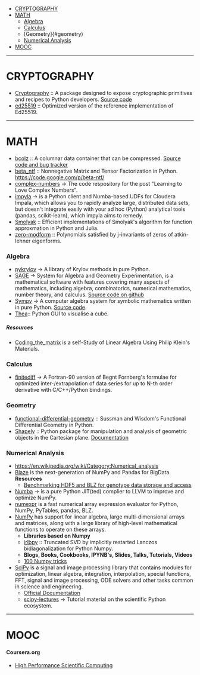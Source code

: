 -  [CRYPTOGRAPHY](#cryptography)
-  [MATH](#math)
   - [Algebra](#algebra)
   - [Calculus](#calculus)
   - [Geometry]{#geometry)
   - [Numerical Analysis](#numerical-analysis)
- [MOOC](#mooc)
-----

# CRYPTOGRAPHY
- [Cryptography](https://cryptography.io/) :: A package designed to expose cryptographic primitives and recipes to Python developers. [Source code](https://github.com/pyca/cryptography)
- [ed25519](https://github.com/pyca/ed25519) :: Optimized version of the reference implementation of Ed25519.


-----
# MATH
- [bcolz](https://blosc.org) :: A columnar data container that can be compressed. [Source code and bug tracker](https://github.com/Blosc/bcolz)
- [beta_ntf](https://github.com/nils-werner/beta_ntf) :: Nonnegative Matrix and Tensor Factorization in Python. https://code.google.com/p/beta-ntf/
- [complex-numbers](https://github.com/j2kun/complex-numbers) → The code respository for the post "Learning to Love Complex Numbers".
- [impyla](https://github.com/cloudera/impyla) → is a Python client and Numba-based UDFs for Cloudera Impala, which allows you to rapidly analyze large, distributed data sets, but doesn't integrate easily with your ad hoc (Python) analytical tools (pandas, scikit-learn), which impyla aims to remedy.
- [Smolyak](https://github.com/EconForge/Smolyak) :: Efficient implementations of Smolyak's algorithm for function approxmation in Python and Julia.
- [zero-modform](https://github.com/haochenuw/zero-modform) :: Polynomials satisfied by j-invariants of zeros of atkin-lehner eigenforms.


### Algebra
- [pykrylov](http://dpo.github.com/pykrylov) →  A library of Krylov methods in pure Python.
- [SAGE](http://www.sagemath.org) → System for Algebra and Geometry Experimentation, is a mathematical software with features covering many aspects of mathematics, including algebra, combinatorics, numerical mathematics, number theory, and calculus. [Source code on github](https://github.com/sagemath/sage)
- [Sympy](http://sympy.org/) → A computer algebra system for symbolic mathematics written in pure Python. [Source code](https://github.com/sympy/sympy).
- [Thea](https://github.com/SciTools/thea):: Python GUI to visualise a cube.

##### Resources
- [Coding_the_matrix](https://github.com/branner-courses/coding_the_matrix) is a self-Study of Linear Algebra Using Philip Klein's Materials.


### Calculus 
- [finitediff](https://github.com/bjodah/finitediff) → A Fortran-90 version of Begnt Fornberg's formulae for optimized inter-/extrapolation of data series for up to N-th order derivative with C/C++/Python bindings.


### Geometry
- [functional-differential-geometry](https://github.com/jtauber/functional-differential-geometry) :: Sussman and Wisdom's Functional Differential Geometry in Python.
- [Shapely](https://github.com/Toblerity/Shapely) :: Python package for manipulation and analysis of geometric objects in the Cartesian plane. [Documentation](http://toblerity.github.com/shapely/)


### Numerical Analysis
- https://en.wikipedia.org/wiki/Category:Numerical_analysis
- [Blaze](http://blaze.pydata.org) is the next-generation of NumPy and Pandas for BigData.
   **Resources**
   * [Benchmarking HDF5 and BLZ for genotype data storage and access](http://nbviewer.ipython.org/gist/alimanfoo/67fdcf58e364763fd0b6/benchmark_hdf5_blz.ipynb)
- [Numba](http://numba.pydata.org/) → is a pure Python JIT(ted) complier to LLVM to improve and optimize NumPy.
- [numexpr](https://github.com/pydata/numexpr) is a fast numerical array expression evaluator for Python, NumPy, PyTables, pandas, BLZ.
- [NumPy](http://www.numpy.org) has support for linear algebra, large multi-dimensional arrays and matrices, along with a large library of high-level mathematical functions to operate on these arrays. 
   * **Libraries based on Numpy**
   * [irlbpy](https://github.com/bwlewis/irlbpy) :: Truncated SVD by implicitly restarted Lanczos bidiagonalization for Python Numpy.
   * __Blogs, Books, Cookbooks, IPYNB's, Slides, Talks, Tutorials, Videos__
   * [100 Numpy tricks](http://www.loria.fr/~rougier/teaching/numpy.100/index.html)
- [SciPy](http://www.scipy.org) is a signal and image processing library that contains modules for optimization, linear algebra, integration, interpolation, special functions, FFT, signal and image processing, ODE solvers and other tasks common in science and engineering.
   - [Official Documentation](http://www.scipy.org/docs.html)
   - [scipy-lectures](http://scipy-lectures.github.io) →  Tutorial material on the scientific Python ecosystem.

-----
# MOOC
#### Coursera.org   
- [High Performance Scientific Computing](https://www.coursera.org/course/scicomp)


